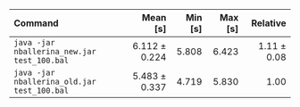 | Command | Mean [s] | Min [s] | Max [s] | Relative |
|:---|---:|---:|---:|---:|
| `java -jar nballerina_new.jar test_100.bal` | 6.112 ± 0.224 | 5.808 | 6.423 | 1.11 ± 0.08 |
| `java -jar nballerina_old.jar test_100.bal` | 5.483 ± 0.337 | 4.719 | 5.830 | 1.00 |
